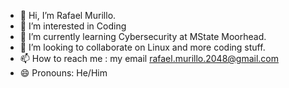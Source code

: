 - 👋 Hi, I’m Rafael Murillo.
- 👀 I’m interested in Coding 
- 🌱 I’m currently learning Cybersecurity at MState Moorhead.
- 💞️ I’m looking to collaborate on Linux and more coding stuff.
- 📫 How to reach me : my email rafael.murillo.2048@gmail.com
- 😄 Pronouns: He/Him


<!---
RafaKuh/RafaKuh is a ✨ special ✨ repository because its `README.md` (this file) appears on your GitHub profile.
You can click the Preview link to take a look at your changes.
--->
